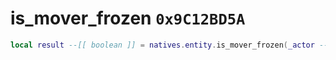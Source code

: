 # is_mover_frozen `0x9C12BD5A`

```lua
local result --[[ boolean ]] = natives.entity.is_mover_frozen(_actor --[[ number ]])
```